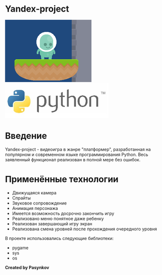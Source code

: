 # Yandex-project

![alt text](data/mm.PNG)
![alt text](data/pyt.jpg)

# Введение
Yandex-project - видеоигра в жанре "платформер", разработанная на популярном и
 современном  языке программирования Python. Весь заявленный функционал реализован в 
 полной мере без ошибок.
 
 # Применённые  технологии
  - Движущаяся камера
  - Спрайты
  - Звуковое сопровождение
  - Анимация персонажа
  - Имеется возможность досрочно закончить игру
  - Реализовано меню понятное даже ребенку
  - Реализован завершающий игру экран
  - Реализована смена уровней после прохождения очередного уровня
  
 В проекте использовались следующие библиотеки:
  - pygame
  - sys
  - os
  
 **Created by Pasynkov**
 